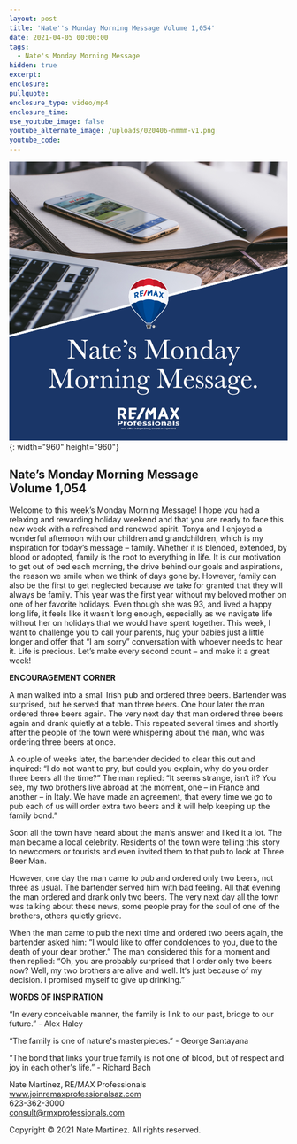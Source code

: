 ```yaml
---
layout: post
title: 'Nate''s Monday Morning Message Volume 1,054'
date: 2021-04-05 00:00:00
tags:
  - Nate's Monday Morning Message
hidden: true
excerpt:
enclosure:
pullquote:
enclosure_type: video/mp4
enclosure_time:
use_youtube_image: false
youtube_alternate_image: /uploads/020406-nmmm-v1.png
youtube_code:
---
```

![](/uploads/020406-nmmm-v1-1.png){: width="960" height="960"}

## **Nate’s Monday Morning Message<br>Volume 1,054**

Welcome to this week’s Monday Morning Message\! I hope you had a relaxing and rewarding holiday weekend and that you are ready to face this new week with a refreshed and renewed spirit. Tonya and I enjoyed a wonderful afternoon with our children and grandchildren, which is my inspiration for today’s message – family. Whether it is blended, extended, by blood or adopted, family is the root to everything in life. It is our motivation to get out of bed each morning, the drive behind our goals and aspirations, the reason we smile when we think of days gone by. However, family can also be the first to get neglected because we take for granted that they will always be family. This year was the first year without my beloved mother on one of her favorite holidays. Even though she was 93, and lived a happy long life, it feels like it wasn’t long enough, especially as we navigate life without her on holidays that we would have spent together. This week, I want to challenge you to call your parents, hug your babies just a little longer and offer that “I am sorry” conversation with whoever needs to hear it. Life is precious. Let’s make every second count – and make it a great week\!

**ENCOURAGEMENT CORNER**

A man walked into a small Irish pub and ordered three beers. Bartender was surprised, but he served that man three beers. One hour later the man ordered three beers again. The very next day that man ordered three beers again and drank quietly at a table. This repeated several times and shortly after the people of the town were whispering about the man, who was ordering three beers at once.

A couple of weeks later, the bartender decided to clear this out and inquired: “I do not want to pry, but could you explain, why do you order three beers all the time?” The man replied: “It seems strange, isn‘t it? You see, my two brothers live abroad at the moment, one – in France and another – in Italy. We have made an agreement, that every time we go to pub each of us will order extra two beers and it will help keeping up the family bond.”

Soon all the town have heard about the man‘s answer and liked it a lot. The man became a local celebrity. Residents of the town were telling this story to newcomers or tourists and even invited them to that pub to look at Three Beer Man.

However, one day the man came to pub and ordered only two beers, not three as usual. The bartender served him with bad feeling. All that evening the man ordered and drank only two beers. The very next day all the town was talking about these news, some people pray for the soul of one of the brothers, others quietly grieve.

When the man came to pub the next time and ordered two beers again, the bartender asked him: “I would like to offer condolences to you, due to the death of your dear brother.” The man considered this for a moment and then replied: “Oh, you are probably surprised that I order only two beers now? Well, my two brothers are alive and well. It‘s just because of my decision. I promised myself to give up drinking.”

**WORDS OF INSPIRATION**

“In every conceivable manner, the family is link to our past, bridge to our future.” - Alex Haley

“The family is one of nature's masterpieces.” - George Santayana

“The bond that links your true family is not one of blood, but of respect and joy in each other's life.” - Richard Bach

Nate Martinez, RE/MAX Professionals<br>www.joinremaxprofessionalsaz.com<br>623-362-3000<br>consult@rmxprofessionals.com

Copyright &copy; 2021 Nate Martinez. All rights reserved.
